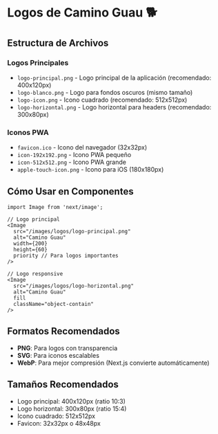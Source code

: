 
# Logos de Camino Guau 🐕

## Estructura de Archivos

### Logos Principales
- `logo-principal.png` - Logo principal de la aplicación (recomendado: 400x120px)
- `logo-blanco.png` - Logo para fondos oscuros (mismo tamaño)
- `logo-icon.png` - Icono cuadrado (recomendado: 512x512px)
- `logo-horizontal.png` - Logo horizontal para headers (recomendado: 300x80px)

### Iconos PWA
- `favicon.ico` - Icono del navegador (32x32px)
- `icon-192x192.png` - Icono PWA pequeño
- `icon-512x512.png` - Icono PWA grande
- `apple-touch-icon.png` - Icono para iOS (180x180px)

## Cómo Usar en Componentes

```tsx
import Image from 'next/image';

// Logo principal
<Image 
  src="/images/logos/logo-principal.png"
  alt="Camino Guau"
  width={200}
  height={60}
  priority // Para logos importantes
/>

// Logo responsive
<Image 
  src="/images/logos/logo-horizontal.png"
  alt="Camino Guau"
  fill
  className="object-contain"
/>
```

## Formatos Recomendados
- **PNG**: Para logos con transparencia
- **SVG**: Para iconos escalables
- **WebP**: Para mejor compresión (Next.js convierte automáticamente)

## Tamaños Recomendados
- Logo principal: 400x120px (ratio 10:3)
- Logo horizontal: 300x80px (ratio 15:4)
- Icono cuadrado: 512x512px
- Favicon: 32x32px o 48x48px
